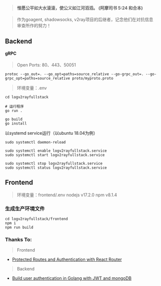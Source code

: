 > #### 惟愿公平如大水滚滚，使公义如江河滔滔。 (阿摩司书 5:24 和合本)

> 作为goagent, shadowsocks, v2ray项目的后继者，记念他们在对抗信息审查所作的努力！

## Backend

#### gRPC

> Open Ports: 80、443、50051

```
protoc --go_out=. --go_opt=paths=source_relative --go-grpc_out=. --go-grpc_opt=paths=source_relative proto/myproto.proto
```

> 环境变量：.env

```
cd logv2rayfullstack

# 运行程序
go run . 

go build
go install
```

以systemd service运行（以ubuntu 18.04为例）
```
sudo systemctl daemon-reload

sudo systemctl enable logv2rayfullstack.service
sudo systemctl start logv2rayfullstack.service

sudo systemctl stop logv2rayfullstack.service
sudo systemctl status logv2rayfullstack.service
```

## Frontend

> 环境变量：frontend/.env
> nodejs v17.2.0
> npm v8.1.4

### 生成生产环境文件
```
cd logv2rayfullstack/frontend
npm i
npm run build
```

### Thanks To:

> Frontend

- [Protected Routes and Authentication with React Router](https://ui.dev/react-router-protected-routes-authentication/)

> Backend

- [Build user authentication in Golang with JWT and mongoDB](https://dev.to/joojodontoh/build-user-authentication-in-golang-with-jwt-and-mongodb-2igd)